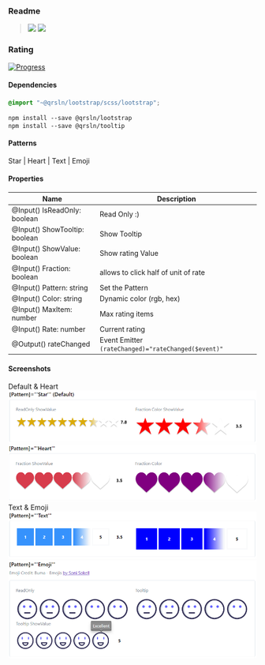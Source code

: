 ### Readme

> [![](https://img.shields.io/badge/Main-readme-white)](../../readme.md)
> [![](https://img.shields.io/badge/usage-orange)](usage.md)

### Rating

[![Progress](https://img.shields.io/badge/Demo-✔✔✔✔☐-blue)](https://krsln.github.io/NgLootBox/LootBox/Rating)

#### Dependencies

```scss
@import "~@qrsln/lootstrap/scss/lootstrap";   

```
```shell
npm install --save @qrsln/lootstrap
npm install --save @qrsln/tooltip
```

#### Patterns
Star | Heart | Text | Emoji

#### Properties

| Name                          | Description                                                     |
|-------------------------------|-----------------------------------------------------------------|
| @Input() IsReadOnly: boolean  | Read Only :)                                                    |
| @Input() ShowTooltip: boolean | Show Tooltip                                                    |
| @Input() ShowValue: boolean   | Show rating Value                                               |
| @Input() Fraction: boolean    | allows to click half of unit of rate                            |
| @Input() Pattern: string      | Set the Pattern                                                 |
| @Input() Color: string        | Dynamic color (rgb, hex)                                        |
| @Input() MaxItem: number      | Max rating items                                                |
| @Input() Rate: number         | Current rating                                                  |
| @Output() rateChanged         | Event Emitter<number> ```(rateChanged)="rateChanged($event)"``` |

#### Screenshots
Default & Heart  
![](../../../../Images/LootBox/Rating_Star_2022-01-27.png "Carousel")
![](../../../../Images/LootBox/Rating_Heart_2022-01-27.png "Carousel")
Text & Emoji  
![](../../../../Images/LootBox/Rating_Text_2022-01-27.png "Carousel")
![](../../../../Images/LootBox/Rating_Emoji_2022-01-27.png "Carousel")
